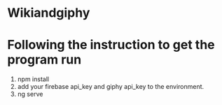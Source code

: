 # Wikiandgiphy

# Following the instruction to get the program run

1. npm install
2. add your firebase api_key and giphy api_key to the environment.
3. ng serve

